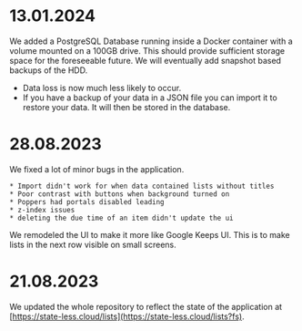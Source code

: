 # 13.01.2024

We added a PostgreSQL Database running inside a Docker container with a volume mounted on a 100GB drive. This should provide sufficient storage space for the foreseeable future. We will eventually add snapshot based backups of the HDD.
* Data loss is now much less likely to occur.
* If you have a backup of your data in a JSON file you can import it to restore your data. It will then be stored in the database.

# 28.08.2023

We fixed a lot of minor bugs in the application.

    * Import didn't work for when data contained lists without titles
    * Poor contrast with buttons when background turned on
    * Poppers had portals disabled leading
    * z-index issues
    * deleting the due time of an item didn't update the ui

We remodeled the UI to make it more like Google Keeps UI. This is to make lists in the next row visible on small screens.

# 21.08.2023

We updated the whole repository to reflect the state of the application at [https://state-less.cloud/lists](https://state-less.cloud/lists?fs).
